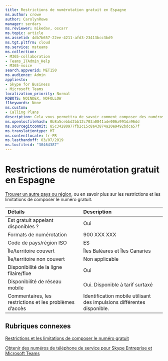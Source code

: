 ```yaml
---
title: Restrictions de numérotation gratuit en Espagne
ms.author: crowe
author: CarolynRowe
manager: serdars
ms.reviewer: mikedav, oscarr
ms.topic: article
ms.assetid: 4db7b657-22ee-4211-afd3-23413bcc3bd9
ms.tgt.pltfrm: cloud
ms.service: msteams
ms.collection:
- M365-collaboration
- Teams_ITAdmin_Help
- M365-voice
search.appverid: MET150
ms.audience: Admin
appliesto:
- Skype for Business
- Microsoft Teams
localization_priority: Normal
ROBOTS: NOINDEX, NOFOLLOW
f1keywords: None
ms.custom:
- Calling Plans
description: Cela vous permettra de savoir comment composer des numéros gratuits dans chaque pays/région. Une fois que vous sélectionnez la pays/région, il vous dirige vers une page spécifique qui contient des détails plus spécifiques, les restrictions et les limites de la disponibilité du service gratuit où service gratuit est disponible. Le format de numérotation ou formats affichera les codes d’accès requis dans chaque pays/région de composer le numéro d’appel gratuit.
ms.openlocfilehash: 0b8a5cebbd2bb12c703a0841ade006a991da96dd
ms.sourcegitcommit: 85c34280977fb2c15c8a43874a20e9492bdca57f
ms.translationtype: MT
ms.contentlocale: fr-FR
ms.lasthandoff: 03/07/2019
ms.locfileid: "30464387"
---
```

# <a name="toll-free-dialing-restrictions-in-spain"></a>Restrictions de numérotation gratuit en Espagne

[Trouver un autre pays ou région](../toll-free-dialing-limitations-and-restrictions.md), ou en savoir plus sur les restrictions et les limitations de composer le numéro gratuit.


|**Détails**|**Description**|
|:-----|:-----|
|Est gratuit appelant disponibles ?  <br/> |Oui  <br/> |
|Formats de numérotation  <br/> |900 XXX XXX  <br/> |
|Code de pays/région ISO  <br/> |ES  <br/> |
|Île/territoire couvert  <br/> |Îles Baléares et Îles Canaries  <br/> |
|Île/territoire non couvert  <br/> |Non applicable  <br/> |
|Disponibilité de la ligne filaire/fixe  <br/> |Oui  <br/> |
|Disponibilité de réseau mobile  <br/> |Oui. Disponible à tarif surtaxé  <br/> |
|Commentaires, les restrictions et les problèmes d’accès  <br/> |Identification mobile utilisant des impulsions différentes disponible.  <br/> |
   
## <a name="related-topics"></a>Rubriques connexes

[Restrictions et les limitations de composer le numéro gratuit](../toll-free-dialing-limitations-and-restrictions.md)

[Obtenir des numéros de téléphone de service pour Skype Entreprise et Microsoft Teams](/skypeforbusiness/what-is-phone-system-in-office-365/getting-service-phone-numbers)

  
 
